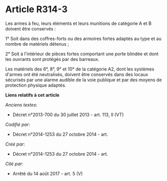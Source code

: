 # Article R314-3

Les armes à feu, leurs éléments et leurs munitions de catégorie A et B doivent être conservés :

1° Soit dans des coffres-forts ou des armoires fortes adaptés au type et au nombre de matériels détenus ;

2° Soit à l'intérieur de pièces fortes comportant une porte blindée et dont les ouvrants sont protégés par des barreaux.

Les matériels des 6°, 8°, 9° et 10° de la catégorie A2, dont les systèmes d'armes ont été neutralisés, doivent être conservés
dans des locaux sécurisés par une alarme audible de la voie publique et par des moyens de protection physique adaptés.

**Liens relatifs à cet article**

_Anciens textes_:

  - Décret n°2013-700 du 30 juillet 2013 - art. 113, II (VT)

_Codifié par_:

  - Décret n°2014-1253 du 27 octobre 2014 - art.

_Créé par_:

  - Décret n°2014-1253 du 27 octobre 2014 - art.

_Cité par_:

  - Arrêté du 14 août 2017 - art. 5 (V)

